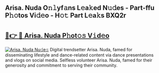 ## Arisa. Nuda O𝚗𝚕yf𝚊ns L𝚎a𝚔ed N𝚞𝚍es - Part-ffu P𝚑𝚘tos Vi𝚍𝚎o - H𝚘𝚝 Part L𝚎a𝚔s BXQ2r

# <h2><a href="http://kfcb02.oniu.top/?m=Arisa.+Nuda">🔗👉 🔴 Arisa. Nuda P𝚑ot𝚘𝚜 V𝚒d𝚎o</a></h2>

[![Arisa. Nuda Nu𝚍e𝚜](https://i.imgur.com/0qMVB7G.gif)](http://kfcb02.oniu.top/?m=Arisa.+Nuda)
Digital trendsetter Arisa. Nuda, famed for disseminating lifestyle and dance-related content via dance presentations and vlogs on social media. Selfless volunteer Arisa. Nuda, famed for their generosity and commitment to serving their community.  
